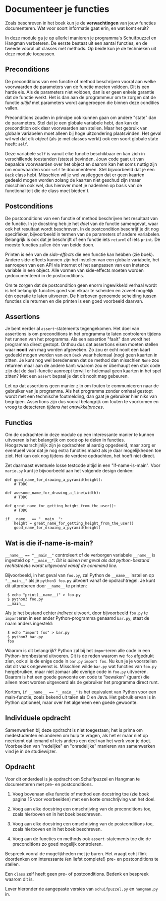 # Documenteer je functies

Zoals beschreven in het boek kun je de **verwachtingen** van jouw functies documenteren. Wat voor soort informatie gaat erin, en wat komt eruit?

In deze module ga je op allerlei manieren je programma's Schuifpuzzel en Hangman verbeteren. De eerste bestaat uit een aantal functies, en de tweede vooral uit classes met methods. Op beide kun je de technieken uit deze module toepassen.

## Preconditions

De preconditions van een functie of method beschrijven vooral aan welke voorwaarden de parameters van de functie moeten voldoen. Dit is een harde eis. Als de parameters niet voldoen, dan is er geen enkele garantie dat de functie werkt. Het is dan aan de programmeur om te zorgen dat de functie *altijd* met parameters wordt aangeroepen die binnen deze condities vallen.

Preconditions zouden in principe ook kunnen gaan om andere "state" dan de parameters. Stel dat je een globale variabele hebt, dan kan de precondition ook daar voorwaarden aan stellen. Maar het gebruik van globale variabelen moet alleen bij hoge uitzondering plaatsvinden. Het geval wil wel dat elk *object* (als je met classes werkt) ook een soort globale state heeft: `self`.

Deze variabele `self` is vanuit elke functie beschikbaar en kan zich in verschillende toestanden (states) bevinden. Jouw code gaat uit van bepaalde voorwaarden over het object en daarom kan het soms nuttig zijn om voorwaarden voor `self` te documenteren. Stel bijvoorbeeld dat je een `Deck` class hebt. Misschien wil je wel vastleggen dat er geen kaarten gedeeld mogen worden zolang de kaarten niet geschud zijn (maar misschien ook wel, dus hierover moet je nadenken op basis van de functionaliteit die de class moet bieden!).

## Postconditions

De postconditions van een functie of method beschrijven het resultaat van de functie. In je docstring heb je het *doel* van de functie samengevat, waar ook het resultaat wordt beschreven. In de postcondition beschrijf je dit nog specifieker, bijvoorbeeld in termen van de parameters of andere variabelen. Belangrijk is ook dat je beschrijft of een functie iets `return`t of iets `print`. De meeste functies zullen één van beide doen.

Printen is één van de *side-effects* die een functie kan hebben (zie boek). Andere side-effects kunnen zijn het instellen van een globale variabele, het aanroepen van een API via internet of het aanpassen van een instance variable in een object. Alle vormen van side-effects moeten worden gedocumenteerd in de postconditions.

Om te zorgen dat de postcondition geen enorm ingewikkeld verhaal wordt is het belangrijk functies goed van elkaar te scheiden en zoveel mogelijk één operatie te laten uitvoeren. De hierboven genoemde scheiding tussen functies die returnen en die printen is een goed voorbeeld daarvan.

## Assertions

Je bent eerder al `assert`-statements tegengekomen. Het doel van assertions is om preconditions in het programma te laten controleren tijdens het runnen van het programma. Als een assertion "faalt" dan wordt het programma direct gestopt. Onthou dus dat assertions eisen moeten stellen waar **nooit** van mag worden afgeweken. Zo zou er echt nooit een kaart gedeeld mogen worden van een `Deck` waar helemaal (nog) geen kaarten in zitten. Je kunt nog wel beredeneren dat de method dan misschien `None` zou returnen maar aan de andere kant: waarom zou er überhaupt een stuk code zijn dat de `deal`-functie aanroept terwijl er helemaal geen kaarten in het spel zitten? Met een `assert` bepaal je dat dit nooit mag gebeuren.

Let op dat assertions geen manier zijn om fouten te communiceren naar de gebruiker van je programma. Als het programma zonder omhaal gestopt wordt met een technische foutmelding, dan gaat je gebruiker hier niks van begrijpen. Assertions zijn dus vooral belangrijk om fouten te voorkomen en vroeg te detecteren *tijdens het ontwikkelproces*.

## Functies

Om de opdrachten in deze module op een interessante manier te kunnen uitvoeren is het belangrijk om code op te delen in functies. Hoogstwaarschijnlijk zijn je opdrachten al aardig opgedeeld, maar zorg er eventueel voor dat je nog extra functies maakt als je daar mogelijkheden toe ziet. Het kan ook nog tijdens de verdere opdrachten, het hoeft niet direct.

Zet daarnaast eventuele losse testcode altijd in een "if-name-is-main". Voor `mario.py` kunt je bijvoorbeeld aan het volgende design denken:

    def good_name_for_drawing_a_pyramid(height):
        # TODO

    def awesome_name_for_drawing_a_line(width):
        # TODO

    def great_name_for_getting_height_from_the_user():
        # TODO

    if __name__ == "__main__":
        height = great_name_for_getting_height_from_the_user()
        good_name_for_drawing_a_pyramid(height)

## Wat is die if-name-is-main?

`__name__ == "__main__"` controleert of de verborgen variabele `__name__` is ingesteld op `"__main__"`. *Dit is alleen het geval als dat python-bestand rechtstreeks wordt uitgevoerd vanaf de command line.*

Bijvoorbeeld, in het geval van `foo.py`, zal Python de `__name__` instellen op `"__main__"` als je `python3 foo.py` uitvoert vanaf de opdrachtregel. Je kunt dit uitproberen door `__name__` te printen:

     $ echo "print(__name__)" > foo.py
     $ python3 foo.py
     __main__

Als je het bestand echter *indirect* uitvoert, door bijvoorbeeld `foo.py` te `import`eren in een ander Python-programma genaamd `bar.py`, staat de naam anders ingesteld:

     $ echo "import foo" > bar.py
     $ python3 bar.py
     foo

Waarom is dit belangrijk? Python zal bij het `import`eren alle code in een Python-bronbestand uitvoeren. Dit is de reden waarom we `foo` afgedrukt zien, ook al is de enige code in `bar.py` `import foo`. Nu kun je je voorstellen dat dit vaak ongewenst is. Misschien wilde `bar.py` wat functies van `foo.py` hergebruiken, maar niet zomaar alle overige code in `foo.py` uitvoeren. Daarom is het een goede gewoonte om code te "bewaken" (guard) die alleen moet worden uitgevoerd als de gebruiker het programma direct runt.

Kortom, `if __name__ == "__main__"` is het equivalent van Python voor een main-functie, zoals bekend uit talen als C en Java. Het gebruik ervan is in Python optioneel, maar over het algemeen een goede gewoonte.

## Individuele opdracht

Samenwerken bij deze opdracht is niet toegestaan; het is prima om medestudenten en anderen om hulp te vragen, als het er maar niet op neerkomt dat iemand of iets anders een deel van het werk voor je doet. Voorbeelden van "redelijke" en "onredelijke" manieren van samenwerken vind je in de studiewijzer.

## Opdracht

Voor dit onderdeel is je opdracht om Schuifpuzzel en Hangman te documenteren met pre- en postconditions.

1. Voeg bovenaan elke functie of method een docstring toe (zie boek pagina 15 voor voorbeelden) met een korte omschrijving van het doel.

2. Voeg aan elke docstring een omschrijving van de preconditions toe, zoals hierboven en in het boek beschreven.

3. Voeg aan elke docstring een omschrijving van de postconditions toe, zoals hierboven en in het boek beschreven.

4. Voeg aan de functies en methods ook `assert`-statements toe die de preconditions zo goed mogelijk controleren.

Bespreek vooral de mogelijkheden met je buren. Het vraagt echt flink doordenken om interessante (en liefst complete!) pre- en postconditions te stellen.

Een `class` zelf heeft geen pre- of postconditions. Bedenk en bespreek waarom dit is.

Lever hieronder de aangepaste versies van `schuifpuzzel.py` en `hangman.py` in.
